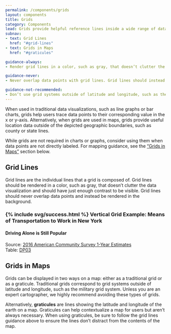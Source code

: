 ```yaml
---
permalink: /components/grids
layout: components
title: Grids
category: Components
lead: Grids provide helpful reference lines inside a wide range of data visualizations that help users better understand the data inside a visualization.
subnav:
- text: Grid Lines
  href: "#grid-lines"
- text: Grids in Maps
  href: "#graticules"

guidance-always:
- Render grid lines in a color, such as gray, that doesn’t clutter the data visualization and maintaines enough contrast to be visible. 

guidance-never:
- Never overlap data points with grid lines. Grid lines should instead be rendered in the background. 

guidance-not-recommended:
- Don’t use grid systems outside of latitude and longitude, such as the military grid system (unless you are an expert cartographer).
---
```

<p>
  When used in traditional data visualizations, such as line graphs or bar charts, grids help users trace data points to their corresponding value in the x or y-axis. Alternatively, when grids are used in maps, grids provide useful location data outside of the depicted geographic boundaries, such as county or state lines.
</p>
<p>
  While grids are not required in charts or graphs, consider using them when data points are not directly labeled. For mapping guidance, see the <a href="#graticules">“Grids in Maps”</a> section below.
</p>
<div id="grid-lines">
  <h2>Grid Lines</h2>
  <p>
    Grid lines are the individual lines that a grid is composed of. Grid lines should be rendered in a color, such as gray, that doesn’t clutter the data visualization and should have just enough contrast to be visible. Grid lines should never overlap data points and instead be rendered in the background.
  </p>

  <div class="usa-chart-card">
    <div class="usa-chart-header">
      <h3 class="usa-chart-title">{% include svg/success.html %} Vertical Grid Example: Means of Transportation to Work in New York</h3>
      <h4 class="usa-chart-subtitle">Driving Alone is Still Popular</h4>
    </div>
    <canvas id="component-grid-chart"></canvas>
    <div class="usa-source-container">
      <div>
        Source:
        <a href="https://www.census.gov/programs-surveys/acs/" target="_blank">
          2016 American Community Survey 1-Year Estimates
      </a>
      <div>
        Table:
        <a href="https://data.census.gov/cedsci/" target="_blank">DP03</a>
      </div>
    </div>
  </div>

</div>
<div id="graticules">
  <h2>Grids in Maps</h2>
  <p>
    Grids can be displayed in two ways on a map: either as a traditional grid or as a graticule. Traditional grids correspond to grid systems outside of latitude and longitude, such as the military grid system. Unless you are an expert cartographer, we highly recommend avoiding these types of grids.
  </p>
  <p>
    Alternatively, <strong>graticules</strong> are lines showing the latitude and longitude of the earth on a map. Graticules can help contextualize a map for users but aren’t always necessary. When using graticules, be sure to follow the grid lines guidance above to ensure the lines don’t distract from the contents of the map.
  </p>
</div>